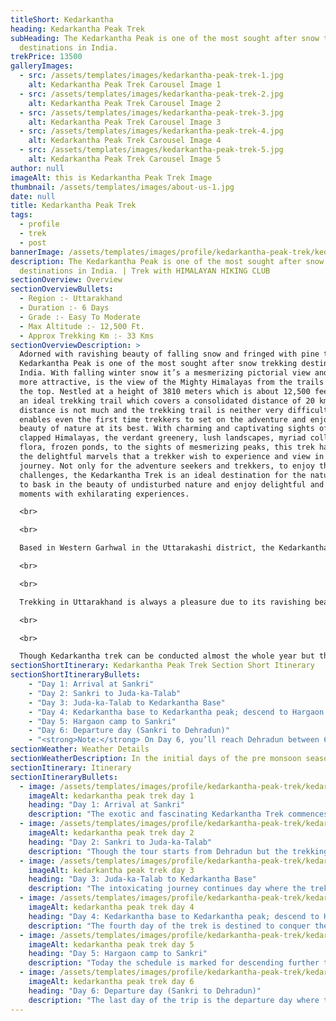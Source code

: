 ```yaml
---
titleShort: Kedarkantha
heading: Kedarkantha Peak Trek
subHeading: The Kedarkantha Peak is one of the most sought after snow trekking
  destinations in India.
trekPrice: 13500
galleryImages:
  - src: /assets/templates/images/kedarkantha-peak-trek-1.jpg
    alt: Kedarkantha Peak Trek Carousel Image 1
  - src: /assets/templates/images/kedarkantha-peak-trek-2.jpg
    alt: Kedarkantha Peak Trek Carousel Image 2
  - src: /assets/templates/images/kedarkantha-peak-trek-3.jpg
    alt: Kedarkantha Peak Trek Carousel Image 3
  - src: /assets/templates/images/kedarkantha-peak-trek-4.jpg
    alt: Kedarkantha Peak Trek Carousel Image 4
  - src: /assets/templates/images/kedarkantha-peak-trek-5.jpg
    alt: Kedarkantha Peak Trek Carousel Image 5
author: null
imageAlt: this is Kedarkantha Peak Trek Image
thumbnail: /assets/templates/images/about-us-1.jpg
date: null
title: Kedarkantha Peak Trek
tags:
  - profile
  - trek
  - post
bannerImage: /assets/templates/images/profile/kedarkantha-peak-trek/kedarkantha-peak-trek-profile-header.jpg
description: The Kedarkantha Peak is one of the most sought after snow trekking
  destinations in India. | Trek with HIMALAYAN HIKING CLUB
sectionOverview: Overview
sectionOverviewBullets:
  - Region :- Uttarakhand
  - Duration :- 6 Days
  - Grade :- Easy To Moderate
  - Max Altitude :- 12,500 Ft.
  - Approx Trekking Km :- 33 Kms
sectionOverviewDescription: >
  Adorned with ravishing beauty of falling snow and fringed with pine trees, The
  Kedarkantha Peak is one of the most sought after snow trekking destinations in
  India. With falling winter snow it’s a mesmerizing pictorial view and what’s
  more attractive, is the view of the Mighty Himalayas from the trails right to
  the top. Nestled at a height of 3810 meters which is about 12,500 feet this is
  an ideal trekking trail which covers a consolidated distance of 20 kms. The
  distance is not much and the trekking trail is neither very difficult which
  enables even the first time trekkers to set on the adventure and enjoy the
  beauty of nature at its best. With charming and captivating sights of snow
  clapped Himalayas, the verdant greenery, lush landscapes, myriad collection of
  flora, frozen ponds, to the sights of mesmerizing peaks, this trek have all
  the delightful marvels that a trekker wish to experience and view in his
  journey. Not only for the adventure seekers and trekkers, to enjoy thrilling
  challenges, the Kedarkantha Trek is an ideal destination for the nature lovers
  to bask in the beauty of undisturbed nature and enjoy delightful and blissful
  moments with exhilarating experiences.

  <br>

  <br>

  Based in Western Garhwal in the Uttarakashi district, the Kedarkantha Trek is known for being one of the easy treks of the country which can be attended by people who are in experienced trekkers and have no knowledge of prior trekking. However physical fitness is required where one should be able to jog at least for 4 kms in 30 minutes before committing for the trekking tour. As the altitude rises the air becomes thin and people needs to carry backpacks too, which can all be very difficult, without proper physical fitness.

  <br>

  <br>

  Trekking in Uttarakhand is always a pleasure due to its ravishing beauty and panoramic natural views that cannot be matched with any other destinations within the country. But among all the fascinating locations and thrilling trekking sites available it is the snow treks of Kedarkantha which inspires every trekker a lot. In fact it has a lot of reasons of being such a terrific trek which makes it so popular among the enthusiastic travelers. The very first reason is the availability of snow till the end of April making it one of the best winter trek destination of all. And what more one can view the lovely snows at a height of only 10,000 feet lying at the base of the pine trees. The next reason for its popularity is the lovely campsites, where every site is unique in its own way and does not match the beauty with any other campsites in the journey. Another beauty of this trekking trail is that it starts from dense pine forest where one can begin the trekking trail walking over the bed brown dried leaves creating a unique experience and a magnificent view that is absolutely unparallel. Last but not the least is the splendid jaw dropping breath taking view of the famous snow clapped mountain summits that comes into view as soon as one steps in Kedarkantha base and the view gets more stunning which each step towards the summit. In a whole the trekking tour promises refreshing and heart filled pleasure which makes the destination so attractive to millions of visitors throughout the year.

  <br>

  <br>

  Though Kedarkantha trek can be conducted almost the whole year but the aspiring views that it provides in the winter months from December to April cannot be compared with summer times. The snow clapped trekking trails and the buckets of snow at the base of the pine trees are a fascinating beauty to savor and which remains only available during the winter days. In fact for the locals the winter months are a time for rejoice and they enjoy with a number of festivals during this time. However it is better to avoid the monsoon time for trekking in these trail.
sectionShortItinerary: Kedarkantha Peak Trek Section Short Itinerary
sectionShortItineraryBullets: 
    - "Day 1: Arrival at Sankri"
    - "Day 2: Sankri to Juda-ka-Talab"
    - "Day 3: Juda-ka-Talab to Kedarkantha Base"
    - "Day 4: Kedarkantha base to Kedarkantha peak; descend to Hargaon camp"
    - "Day 5: Hargaon camp to Sankri"
    - "Day 6: Departure day (Sankri to Dehradun)"
    - "<strong>Note:</strong> On Day 6, you’ll reach Dehradun between 6 pm and 7 pm. You can book your travel any time after 8 pm."
sectionWeather: Weather Details
sectionWeatherDescription: In the initial days of the pre monsoon season (May-Jun) there will be snow along the latter part of the trail which generally melts by end June. Days are going to be sunny and warm (12-20 °C) while the night temperature at the highest campsite would be in the range of -2 to 6 °C. In the post monsoon season (Sep-Oct) there is hardly any snow at the start with possibility of snowfall towards the end of the season, which also melts very fast. The days are sunny with temperatures hovering around (10-16 °C) the evenings start getting cold with the onset of October and nights are comparatively colder (- 5 to 5 °C).<br>Please keep in mind that the above information is not exact and does not account for sudden changes. Whatever the temperatures and conditions rest assured we will be prepared to handle it with ease as we use equipment of very high specifications.
sectionItinerary: Itinerary
sectionItineraryBullets:
  - image: /assets/templates/images/profile/kedarkantha-peak-trek/kedarkantha-peak-trek-day-1.jpg
    imageAlt: kedarkantha peak trek day 1
    heading: "Day 1: Arrival at Sankri"
    description: "The exotic and fascinating Kedarkantha Trek commences from Dehradun city. The trekkers for the trip should reach Dehradun on the day before the trip commences or before 6am of the commencing date. The trekkers will be received warmly by the authorized personal from Dehradun at 6:30am for a onward journey to Sankri. Sankri is located at a distance of 220kms on the National Highway 123. It’s a long scenic drive on a Tata Sumo or a similar vehicle providing absolute comfort to the trekkers so that they can enjoy the beauty of the location. It is the scenic surroundings which increases the pleasure of reaching the destination and exhilarates the joy of the thrilling tour that remains yet to be experienced. The journey is a long one and takes about evening to reach the destination. In the midst one can enjoy the lunch break at the popular eateries having some local food and homemade spices. The last 22 kms to Sankri is all the more exciting since it travels through Govind National Park which is famous for its avid collection of flora typical of this region and not found in any other location of the country. The expected time to reach Sankri is 5 pm but since in some areas the roads are a little bumpy and rough, the time can be a little longer. However on reaching the destination one can check in to the prior booked hotel and our representative can help with the check in formalities. After freshening up, since the evening is free for leisure one can enjoy indoors and relax or can set out to explore the beautiful Sankri village where there are local shops and small market selling mostly daily goods and a collection of few dhabas. The BSNL network is quite erratic here so getting the phone lines can be a little difficult. However the scenic beauty of the setting sun on the Greater Himalayas from Sankri is a fabulous sight to savor. One can have dinner at the hotel premises or can enjoy dinner at the dhabas to taste some local flavors and experience the cuisine of the area. Overnight stay at the hotel."
  - image: /assets/templates/images/profile/kedarkantha-peak-trek/kedarkantha-peak-trek-day-2.jpg
    imageAlt: kedarkantha peak trek day 2
    heading: "Day 2: Sankri to Juda-ka-Talab"
    description: "Though the tour starts from Dehradun but the trekking trip commences from Sankri only. Having an early start after a healthy breakfast at the hotel it’s a journey straight towards Juda Ka Talab which is based at an altitude of 9100 feet. It’s a 4km trekking journey and the approximate time for reaching the same is around 5 hours. The journey begins by moving out of Sankri village through an extension called Sor. Once the village is crossed the road takes a wide curve and climbs sharply. Moving along the stream this is the road that moves towards the Kedarkantha. The initial climb would be climbing several bridges through dense forest trees and thick carpet of maple and pine leaves all brown in color. It’s an exquisite vision and a pictorial view that leaves all mesmerized. The trail is wide and one can hear the sounds of running streams all through but may not be in view till much further. On the way one can view remote villages where women and kids are found carrying bundles of wooden logs, wooden sticks and dry leaves to utilize them for household cooking and setting up night fire. While crunching the dried maple and oak leaves on the way up one can also view Himalayan Languars swinging from one branch of trees to another. Though they are somewhat a shy animal it’s difficult to have a gallant view of them as they move quickly from the vision’s range. Apart from this, boars, martens and hares can also be spotted in this region. The scenario however changes a lot in the summer months when the luscious meadows remain verdant green with hilly flowers of unique kind. Crossing few streams and continuing through the trail and rising sharp through dense oaks one can reach the beautiful pictorial spot of Jadu Ka Talab which can never be missed by any trekker due to its sharp contrasting and unique beauty. Jadu Ka talab is a too perfect a destination. The sharp contrast of a giant lake on the left and thick pine and oak forest on the right is a fascinating setting the lap of Mother Nature and an ideal campsite to spend a perfect evening. One can engage in activities like photography or nature walk to explore the area at the best. At the night time campfire can also be a good idea to share the light supper some warm drinks underneath the clear sky. The night sky however is a treat to the eyes with bright and shining stars creating a magnificent aura which is enjoyable for all trekkers. Overnight sleep is arranged in tents."
  - image: /assets/templates/images/profile/kedarkantha-peak-trek/kedarkantha-peak-trek-day-3.jpg
    imageAlt: kedarkantha peak trek day 3
    heading: "Day 3: Juda-ka-Talab to Kedarkantha Base"
    description: "The intoxicating journey continues day where the trekkers are destined to trek towards Kedarkantha base which lies at an altitude of 11, 250 feet. The distance from Jadu Ka Talab to this destination is about 4kms and in a moderate speed it takes about 2.5 hours to reach the place. After having the morning breakfast set out for the next journey where the trail is somewhat straight forward and quite visible. The track again begins through dense forests of pine and oak trees only and through steep ridge and much more dense areas. In this trail one will come across many shepherd huts in open meadows which are equally delightful to see. At an altitude of about 10,400 feet one can visualize traces of snow in and around the track only if it is the winter months trekking. With winding roads meandering through dry oak forests, stretched meadows and through lanes around shepherd huts the trail continues to Kedarkantha Base. In the midst one can take a long break to reenergize the body and get the enthralling view of natural extravaganza in the area. Just before reaching the Kedarkantha Base one can enjoy the fascinating views of arc shaped range of snow clapped mountains comprising of Bandarpoonch, Swargarohini, Kala Nag and Ranglana standing out proudly showcasing their beauty. After reaching the base, set up the tent in a preferred selected place which is open and one can enjoy a clear view of the night sky. However it is advisable to be based in close group rather than in much scattered way in the dark. The evening sky is equally beautiful with glowing stars and shining planets ornamenting the sun. As the night grows the sight becomes more charming with the Milky way stretching from one end to the other, the dense network of stars and glistening peak of the mountain all come together to provide an awe striking view that remains imprinted in mind. However in such a height it is possible to cold waves so proper woolens should be carried for protection. Overnight sleep at the tent."
  - image: /assets/templates/images/profile/kedarkantha-peak-trek/kedarkantha-peak-trek-day-4.jpg
    imageAlt: kedarkantha peak trek day 4
    heading: "Day 4: Kedarkantha base to Kedarkantha peak; descend to Hargaon camp"
    description: "The fourth day of the trek is destined to conquer the Kedarnath Peak. Today the trekkers need to hike an elevation from 11,250 feet to 12,500 feet. The schedule of the day includes hiking to Kedarkantha peak and then again descending back till Hargaon camp which is based at 8900 feet. The total journey comprises of 6kms altogether and takes about 7 hours of time in a moderate speed. Ideally it is a long day but the excitement of the journey and conquering the peak would be far greater and much more worthy in compared to the challenges that lay ahead for the visitors. The day begins early with a filling breakfast and enjoying the sunrise from the Kedarkantha meadows which is a simply amazing, pure and divine. One can bask in the first rays of the morning sun and gain as much energize possible for the day ahead. One can even visualize the beautiful peak from these meadows which elevates the excitement. The way to the top can be made through several trails but it is better to take the main trail as its keep rising at an even level. On this route, the trekkers need to again cover a few portions of oak forest but the journey through this trail is much easier and faster. Climbing through the forest till its end , one can find the Kedarkantha peak much closer. Towards the end of the trail and close to the top the trek becomes a little difficult and can be a little strenuous especially for the first time trekkers. However the view from the top and the amazing location is worth the effort. At the top of the peak there is a beautiful yet small temple dedicated to Lord Shiva and goddess Parvati. There is a small shrine of Lord Ganesh too. The arresting 360 view of the snow clad peaks of Uttarakhand is intoxicating and beyond words to be penned down. One can relax at the top for some time and enjoy the magical beauty of nature and then descend towards base camp by noon time. After reaching the camp take a break for lunch and refreshments. Once relaxed, set out for descending furthermore to Hargaon camp. This time again, it’s a journey back through dense oak forests, pine and maple trees, shepherd huts and frozen streams. Savoring the beauty of the location and enjoying the regular clearings, which is unique of Kedarkantha trip descend further to Horegaon campsite. On reaching the campsites set the tent and mark the end of another delightful day with dinner and overnight sleep at the tent. However for the enthusiasts travelers there’s option of setting up a campfire here and enjoying the night time ambience chatting and having good time with the journey friends together."
  - image: /assets/templates/images/profile/kedarkantha-peak-trek/kedarkantha-peak-trek-day-5.jpg
    imageAlt: kedarkantha peak trek day 5
    heading: "Day 5: Hargaon camp to Sankri"
    description: "Today the schedule is marked for descending further to Sankri which descending from 8900 feet to 6400 feet. The time for descending this approximately 6 kms long trail takes about 4 hours or more at a moderate speed. The first morning sun from Horegaon campsite is the nexus of thick wood pine forest is equally beautiful. After having the breakfast, pack the backpack to descend furthermore through a more clearly marked well paved pathway, laden with small stones. Meandering through rich dense pine forests one can view the sight of streams flowing by in a slow and steady way. One can fill in water here for the rest of the track. A little further down the trail comes to a ridge from where it gives a splendid view of Har ki Dun valley or the Valley of Gods in its blissful and harmonious view. One can explore the place more and enjoy photographing the lovely valley from the distance. One can also enjoy the sights of the lovely flora and fauna and take quick snaps of the same to retain the memories of the beautiful placed captured for future. Descending a furthermore through the dense forests one can see the first signs of habitation and by evening one can reach Sankri. The last 2500 feet is filled with dense pine forests. On reaching the base, get back to the hotel and freshen up and get settled for the day. If the enthusiasm stays, one can again get out exploring the village to collect some local items to keep as a souvenir of the location. Though not many products are available here but one can always have small hand made goods, wooden toys and wooden home décor items for friends and families. Get to know the locals and know more about their lifestyle here. Life moves at a slow pace in Sankri which is home for about 120 families. Potatoes, rice and apples are the main ingredients here and people leave in wooden houses to protect from colder weather. The belief in religion is quite strong here and regular melas or fairs are organized here with entertainment being done with folk songs and native dance. Dinner can be tasted at the dhabas based here serving local food or one can enjoy delicious North Indian and Western cuisine at the hotel premises. Overnight stay at the hotel."
  - image: /assets/templates/images/profile/kedarkantha-peak-trek/kedarkantha-peak-trek-day-6.jpg
    imageAlt: kedarkantha peak trek day 6
    heading: "Day 6: Departure day (Sankri to Dehradun)"
    description: "The last day of the trip is the departure day where the trekkers need to travel back to Dehradun. Tata Sumo or a similar make car will be provided for a travel back of 220 kms to the city. Start the day early by enjoying the morning sun once again from Sankri and then enjoy a healthy and relishing breakfast at the hotel. Pack the bags and take all the belongings and check out of the hotel by 8 am approximately so that the journey to Dehradun can be started early. The distance takes about 10 hours to reach excluding the break times so the earlier one starts its always the better. The return will again be through NH123, though there are other routes available too through Mori Sankari Road or through NH72. However it’s better to take the initial NH123 route only as it is the shortest and have much less traffic. Scenic ambience and lovely surroundings mark the roads back to Dehradun city. Cherish the picturesque beauty of the location, the avid beauty of nature, the stretched landscapes, the verdant meadows and splendid ambience that pleases the heart in every way. The best part of the trip, is that the trip is well balanced and smartly packaged so that travellers get ample rest and relaxation and enjoy the beauty at every stop without hurrying at any place. It is a trip well designed to take care of the comfort and facilities of the travellers. The trip back to Dehradun reaches around 7 o clock evening time. The vacationers can be off boarded either at the railway station or at the airport as per their requirement. From here they can plan the next journey by booking a travel well after 8 pm. For all those who wish to stay in Dehradun and enjoy the place for a day or more can book a hotel in the city and spend some more lovely days in midst the beautiful Himalayas."
---
```

